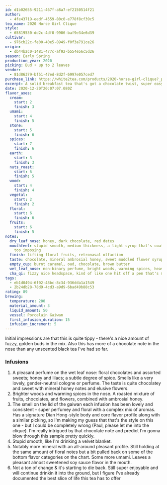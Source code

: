 ```yaml
---
id: d1b02655-9211-467f-a8a7-ef2150514f21
author:
  - 4fe43719-eedf-4559-80c0-e778f8cf39c5
tea_name: 2020 Horse Girl Clique
style:
  - 65819530-dd2c-4df0-9906-baf9e34e6d39
cultivar:
  - 976cb22c-fe00-40e5-8949-f0f3a791ce26
origin:
  - db44b2c0-1481-477c-af92-b554e56c5d26
season: Early Spring
production_year: 2020
picking: Bud + up to 2 leaves
vendor:
  - 81d86379-bf51-47ed-8d2f-6997e057ced7
purchase_link: https://white2tea.com/products/2020-horse-girl-clique?_pos=1&_sid=68ef3fe7f&_ss=r&variant=34655315034264
excerpt: A solid breakfast tea that's got a chocolate twist, super easy on the stomach
date: 2020-12-20T20:07:07.080Z
flavor_axes:
  cream:
    start: 2
    finish: 3
  umami:
    start: 4
    finish: 5
  stone:
    start: 5
    finish: 6
  spices:
    start: 7
    finish: 6
  earth:
    start: 3
    finish: 3
  nuts_roast:
    start: 6
    finish: 5
  wood:
    start: 4
    finish: 4
  vegetal:
    start: 2
    finish: 2
  floral:
    start: 6
    finish: 6
  fruits:
    start: 6
    finish: 5
notes:
  dry_leaf_nose: honey, dark chocolate, red dates
  mouthfeel: stupid smooth, medium thickness, a light syrup that's coating but not
    too imposing
  finish: lifting floral fruits, retronasal olfaction
  taste: chocolate, mineral ambrosial honey, sweet muddled flower syrup
  empty_cup: burnt caramel, oud, chocolate, brown butter
  wet_leaf_nose: non-binary perfume, bright woods, warming spices, heavily floral
  cha_qi: fizzy nice headspace, kind of like one hit off a pen that's mostly CBD
tags:
  - eb1d0494-6f02-48bc-8c34-936dda1a1549
  - 2b24db28-78d9-4cd3-a9d9-6bad49b88c53
rating: 89
brewing:
  temperature: 200
  material_amount: 3
  liquid_amount: 50
  vessel: Porcelain Gaiwan
  first_infusion_duration: 15
  infusion_increment: 5
---
```

Initial impressions are that this is quite tippy - there's a nice amount of fuzzy, golden buds in the mix. Also this has more of a chocolate note in the nose than any unscented black tea I've had so far.

### Infusions

1. A pleasant perfume on the wet leaf nose: floral chocolates and assorted sweets; honey and lilacs; a subtle degree of spice. Smells like a very lovely, gender-neutral cologne or perfume. The taste is quite chocolatey and sweet with mineral honey notes and elusive flowers. 
2. Brighter woods and warming spices in the nose. A roasted mixture of fruits, chocolates, and flowers, combined with ambrosial honey.
3. The smell on the lid of the gaiwan each infusion has been lovely and consistent - super perfumey and floral with a complex mix of aromas.  Has a signature Dian Hong-style body and core flavor profile along with a similar picking, so I'm making my guess that that's the style on this one - but I could be completely wrong (Paul, please let me into the clique). I'm really intrigued by that chocolate note and predict I'm gonna blow through this sample pretty quickly.
4. Stupid smooth, like I'm drinking a velvet blanket.
5. Notably more mineral with an all-around pleasant profile. Still holding at the same amount of floral notes but a bit pulled back on some of the bottom flavor categories on the chart. Some more umami. Leaves a pleasant almost sweetened soy sauce flavor in the mouth.
6. Not a ton of change & it's starting to die back. Still super enjoyable and will continue drinkin it into the ground, but I figure I've already documented the best slice of life this tea has to offer